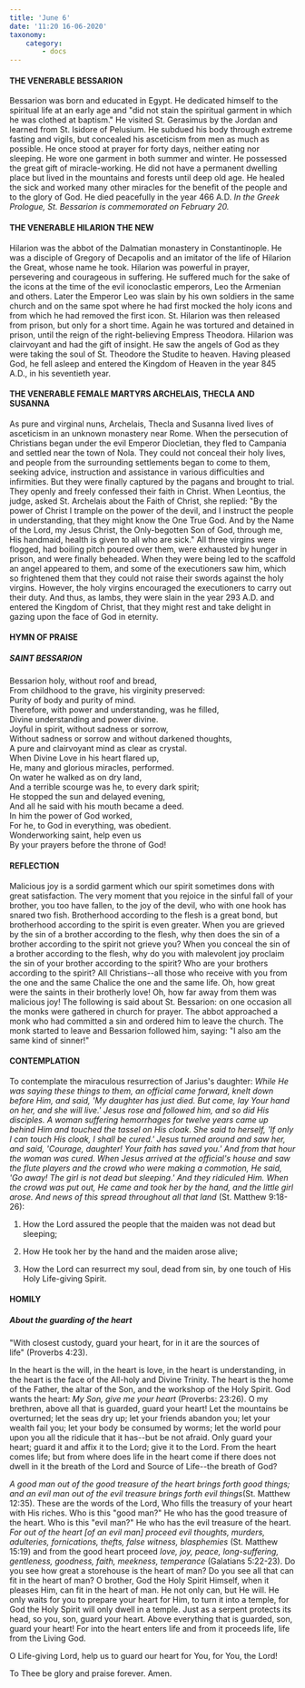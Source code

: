 ```yaml
---
title: 'June 6'
date: '11:20 16-06-2020'
taxonomy:
    category:
        - docs
---
```


#### THE VENERABLE BESSARION

Bessarion was born and educated in Egypt. He dedicated himself to the spiritual life at an early age and "did not stain the spiritual garment in which he was clothed at baptism." He visited St. Gerasimus by the Jordan and learned from St. Isidore of Pelusium. He subdued his body through extreme fasting and vigils, but concealed his asceticism from men as much as possible. He once stood at prayer for forty days, neither eating nor sleeping. He wore one garment in both summer and winter. He possessed the great gift of miracle-working. He did not have a permanent dwelling place but lived in the mountains and forests until deep old age. He healed the sick and worked many other miracles for the benefit of the people and to the glory of God. He died peacefully in the year 466 A.D. *In the Greek Prologue, St. Bessarion is commemorated on February 20.*

#### THE VENERABLE HILARION THE NEW

Hilarion was the abbot of the Dalmatian monastery in Constantinople. He was a disciple of Gregory of Decapolis and an imitator of the life of Hilarion the Great, whose name he took. Hilarion was powerful in prayer, persevering and courageous in suffering. He suffered much for the sake of the icons at the time of the evil iconoclastic emperors, Leo the Armenian and others. Later the Emperor Leo was slain by his own soldiers in the same church and on the same spot where he had first mocked the holy icons and from which he had removed the first icon. St. Hilarion was then released from prison, but only for a short time. Again he was tortured and detained in prison, until the reign of the right-believing Empress Theodora. Hilarion was clairvoyant and had the gift of insight. He saw the angels of God as they were taking the soul of St. Theodore the Studite to heaven. Having pleased God, he fell asleep and entered the Kingdom of Heaven in the year 845 A.D., in his seventieth year.

#### THE VENERABLE FEMALE MARTYRS ARCHELAIS, THECLA AND SUSANNA

As pure and virginal nuns, Archelais, Thecla and Susanna lived lives of asceticism in an unknown monastery near Rome. When the persecution of Christians began under the evil Emperor Diocletian, they fled to Campania and settled near the town of Nola. They could not conceal their holy lives, and people from the surrounding settlements began to come to them, seeking advice, instruction and assistance in various difficulties and infirmities. But they were finally captured by the pagans and brought to trial. They openly and freely confessed their faith in Christ. When Leontius, the judge, asked St. Archelais about the Faith of Christ, she replied: "By the power of Christ I trample on the power of the devil, and I instruct the people in understanding, that they might know the One True God. And by the Name of the Lord, my Jesus Christ, the Only-begotten Son of God, through me, His handmaid, health is given to all who are sick." All three virgins were flogged, had boiling pitch poured over them, were exhausted by hunger in prison, and were finally beheaded. When they were being led to the scaffold an angel appeared to them, and some of the executioners saw him, which so frightened them that they could not raise their swords against the holy virgins. However, the holy virgins encouraged the executioners to carry out their duty. And thus, as lambs, they were slain in the year 293 A.D. and entered the Kingdom of Christ, that they might rest and take delight in gazing upon the face of God in eternity.


#### HYMN OF PRAISE
 
##### SAINT BESSARION
  

Bessarion holy, without roof and bread,<br/>
From childhood to the grave, his virginity preserved:<br/>
Purity of body and purity of mind.<br/>
Therefore, with power and understanding, was he filled,<br/>
Divine understanding and power divine.<br/>
Joyful in spirit, without sadness or sorrow,<br/>
Without sadness or sorrow and without darkened thoughts,<br/>
A pure and clairvoyant mind as clear as crystal.<br/>
When Divine Love in his heart flared up,<br/>
He, many and glorious miracles, performed.<br/>
On water he walked as on dry land,<br/>
And a terrible scourge was he, to every dark spirit;<br/>
He stopped the sun and delayed evening,<br/>
And all he said with his mouth became a deed.<br/>
In him the power of God worked,<br/>
For he, to God in everything, was obedient.<br/>
Wonderworking saint, help even us<br/>
By your prayers before the throne of God!
 
#### REFLECTION

Malicious joy is a sordid garment which our spirit sometimes dons with great satisfaction. The very moment that you rejoice in the sinful fall of your brother, you too have fallen, to the joy of the devil, who with one hook has snared two fish. Brotherhood according to the flesh is a great bond, but brotherhood according to the spirit is even greater. When you are grieved by the sin of a brother according to the flesh, why then does the sin of a brother according to the spirit not grieve you? When you conceal the sin of a brother according to the flesh, why do you with malevolent joy proclaim the sin of your brother according to the spirit? Who are your brothers according to the spirit? All Christians--all those who receive with you from the one and the same Chalice the one and the same life. Oh, how great were the saints in their brotherly love! Oh, how far away from them was malicious joy! The following is said about St. Bessarion: on one occasion all the monks were gathered in church for prayer. The abbot approached a monk who had committed a sin and ordered him to leave the church. The monk started to leave and Bessarion followed him, saying: "I also am the same kind of sinner!"


#### CONTEMPLATION


To contemplate the miraculous resurrection of Jarius's daughter: *While He was saying these things to them, an official came forward, knelt down before Him, and said, 'My daughter has just died. But come, lay Your hand on her, and she will live.' Jesus rose and followed him, and so did His disciples. A woman suffering hemorrhages for twelve years came up behind Him and touched the tassel on His cloak. She said to herself, 'If only I can touch His cloak, I shall be cured.' Jesus turned around and saw her, and said, 'Courage, daughter! Your faith has saved you.' And from that hour the woman was cured. When Jesus arrived at the official's house and saw the flute players and the crowd who were making a commotion, He said, 'Go away! The girl is not dead but sleeping.' And they ridiculed Him. When the crowd was put out, He came and took her by the hand, and the little girl arose. And news of this spread throughout all that land* (St. Matthew 9:18-26):

1.  How the Lord assured the people that the maiden was not dead but sleeping;

1.  How He took her by the hand and the maiden arose alive;

1.  How the Lord can resurrect my soul, dead from sin, by one touch of His Holy Life-giving Spirit.


#### HOMILY


##### About the guarding of the heart

"With closest custody, guard your heart, for in it are the sources of life" (Proverbs 4:23).

In the heart is the will, in the heart is love, in the heart is understanding, in the heart is the face of the All-holy and Divine Trinity. The heart is the home of the Father, the altar of the Son, and the workshop of the Holy Spirit. God wants the heart: *My Son, give me your heart* (Proverbs: 23:26). O my brethren, above all that is guarded, guard your heart! Let the mountains be overturned; let the seas dry up; let your friends abandon you; let your wealth fail you; let your body be consumed by worms; let the world pour upon you all the ridicule that it has--but be not afraid. Only guard your heart; guard it and affix it to the Lord; give it to the Lord. From the heart comes life; but from where does life in the heart come if there does not dwell in it the breath of the Lord and Source of Life--the breath of God?

*A good man out of the good treasure of the heart brings forth good things; and an evil man out of the evil treasure brings forth evil things*(St. Matthew 12:35). These are the words of the Lord, Who fills the treasury of your heart with His riches. Who is this "good man?" He who has the good treasure of the heart. Who is this "evil man?" He who has the evil treasure of the heart. *For out of the heart [of an evil man] proceed evil thoughts, murders, adulteries, fornications, thefts, false witness, blasphemies* (St. Matthew 15:19) and from the good heart proceed *love, joy, peace, long-suffering, gentleness, goodness, faith, meekness, temperance* (Galatians 5:22-23). Do you see how great a storehouse is the heart of man? Do you see all that can fit in the heart of man? O brother, God the Holy Spirit Himself, when it pleases Him, can fit in the heart of man. He not only can, but He will. He only waits for you to prepare your heart for Him, to turn it into a temple, for God the Holy Spirit will only dwell in a temple. Just as a serpent protects its head, so you, son, guard your heart. Above everything that is guarded, son, guard your heart! For into the heart enters life and from it proceeds life, life from the Living God.

O Life-giving Lord, help us to guard our heart for You, for You, the Lord!

To Thee be glory and praise forever. Amen.
